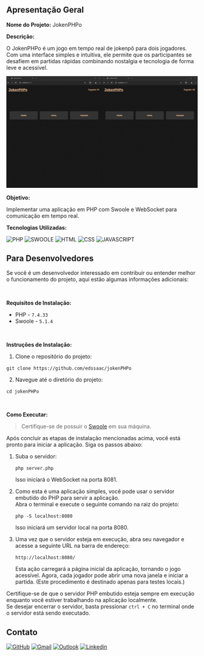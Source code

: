 ## Apresentação Geral

**Nome do Projeto:** JokenPHPo

**Descrição:**

O JokenPHPo é um jogo em tempo real de jokenpô para dois jogadores. Com uma interface simples e intuitiva, ele permite que os participantes se 
desafiem em partidas rápidas combinando nostalgia e tecnologia de forma leve e acessível.

![demo](./src/img/demo.gif)

**Objetivo:**

Implementar uma aplicação em PHP com Swoole e WebSocket para comunicação em tempo real.

**Tecnologias Utilizadas:**

![PHP](https://img.shields.io/badge/PHP-777BB4?style=for-the-badge&logo=php&logoColor=white)
![SWOOLE](https://img.shields.io/badge/SWOOLE-blue?&style=for-the-badge)
![HTML](https://img.shields.io/badge/HTML5-E34F26?style=for-the-badge&logo=html5&logoColor=white)
![CSS](https://img.shields.io/badge/CSS3-1572B6?style=for-the-badge&logo=css3&logoColor=white)
![JAVASCRIPT](https://img.shields.io/badge/JavaScript-323330?style=for-the-badge&logo=javascript&logoColor=F7DF1E)

## Para Desenvolvedores

Se você é um desenvolvedor interessado em contribuir ou entender melhor o funcionamento do projeto, aqui estão algumas informações adicionais:

<br>

**Requisitos de Instalação:**
- PHP - `7.4.33`
- Swoole - `5.1.4`

<br>

**Instruções de Instalação:**

1. Clone o repositório do projeto:
```
git clone https://github.com/edssaac/jokenPHPo
```

2. Navegue até o diretório do projeto:
```
cd jokenPHPo
```

<br>

**Como Executar:**

> Certifique-se de possuir o [Swoole](https://openswoole.com/) em sua máquina.

Após concluir as etapas de instalação mencionadas acima, você está pronto para iniciar a aplicação. Siga os passos abaixo:

1. Suba o servidor:
   ```
   php server.php
   ```
   Isso iniciará o WebSocket na porta 8081.

2. Como esta é uma aplicação simples, você pode usar o servidor embutido do PHP para servir a aplicação. <br>
Abra o terminal e execute o seguinte comando na raiz do projeto:
   ```
   php -S localhost:8080
   ```
   Isso iniciará um servidor local na porta 8080.

3. Uma vez que o servidor esteja em execução, abra seu navegador e acesse a seguinte URL na barra de endereço:
   ```
   http://localhost:8080/
   ```
   Esta ação carregará a página inicial da aplicação, tornando o jogo acessível. Agora, cada jogador pode abrir uma nova janela e iniciar a partida. (Este procedimento é destinado apenas para testes locais.)

Certifique-se de que o servidor PHP embutido esteja sempre em execução enquanto você estiver trabalhando na aplicação localmente. <br>
Se desejar encerrar o servidor, basta pressionar `ctrl + C` no terminal onde o servidor está sendo executado.

## Contato

[![GitHub](https://img.shields.io/badge/GitHub-100000?style=for-the-badge&logo=github&logoColor=white)](https://github.com/edssaac)
[![Gmail](https://img.shields.io/badge/Gmail-D14836?style=for-the-badge&logo=gmail&logoColor=white)](mailto:edssaac@gmail.com)
[![Outlook](https://img.shields.io/badge/Outlook-0078D4?style=for-the-badge&logo=microsoft-outlook&logoColor=white)](mailto:edssaac@outlook.com)
[![Linkedin](https://img.shields.io/badge/LinkedIn-black.svg?style=for-the-badge&logo=linkedin&color=informational)](https://www.linkedin.com/in/edssaac/)

